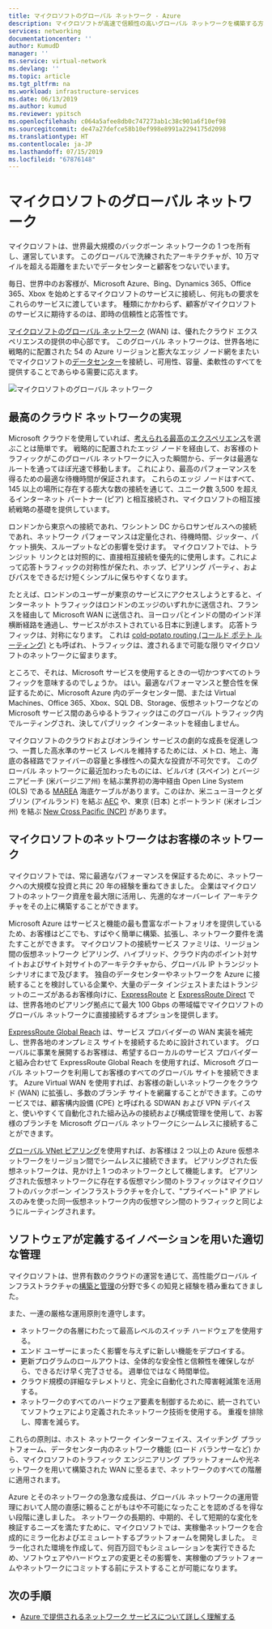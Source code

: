 ```yaml
---
title: マイクロソフトのグローバル ネットワーク - Azure
description: マイクロソフトが高速で信頼性の高いグローバル ネットワークを構築する方法について説明します
services: networking
documentationcenter: ''
author: KumudD
manager: ''
ms.service: virtual-network
ms.devlang: ''
ms.topic: article
ms.tgt_pltfrm: na
ms.workload: infrastructure-services
ms.date: 06/13/2019
ms.author: kumud
ms.reviewer: ypitsch
ms.openlocfilehash: c064a5afee8db0c747273ab1c38c901a6f10ef98
ms.sourcegitcommit: de47a27defce58b10ef998e8991a2294175d2098
ms.translationtype: HT
ms.contentlocale: ja-JP
ms.lasthandoff: 07/15/2019
ms.locfileid: "67876148"
---
```

# <a name="microsoft-global-network"></a>マイクロソフトのグローバル ネットワーク

マイクロソフトは、世界最大規模のバックボーン ネットワークの 1 つを所有し、運営しています。 このグローバルで洗練されたアーキテクチャが、10 万マイルを超える距離をまたいでデータセンターと顧客をつないでいます。 
 
毎日、世界中のお客様が、Microsoft Azure、Bing、Dynamics 365、Office 365、Xbox を始めとするマイクロソフトのサービスに接続し、何兆もの要求をこれらのサービスに渡しています。 種類にかかわらず、顧客がマイクロソフトのサービスに期待するのは、即時の信頼性と応答性です。 
 
[マイクロソフトのグローバル ネットワーク](https://azure.microsoft.com/global-infrastructure/global-network/) (WAN) は、優れたクラウド エクスペリエンスの提供の中心部です。 このグローバル ネットワークは、世界各地に戦略的に配置された 54 の Azure リージョンと膨大なエッジ ノード網をまたいでマイクロソフトの[データセンター](https://azure.microsoft.com/global-infrastructure/)を接続し、可用性、容量、柔軟性のすべてを提供することであらゆる需要に応えます。

![マイクロソフトのグローバル ネットワーク](./media/microsoft-global-network/microsoft-global-wan.png)
 
## <a name="get-the-premium-cloud-network"></a>最高のクラウド ネットワークの実現
 
Microsoft クラウドを使用していれば、[考えられる最高のエクスペリエンス](https://www.sdxcentral.com/articles/news/azure-tops-aws-gcp-in-cloud-performance-says-thousandeyes/2018/11/)を選ぶことは簡単です。 戦略的に配置されたエッジ ノードを経由して、お客様のトラフィックがこのグローバル ネットワークに入った瞬間から、データは最適なルートを通ってほぼ光速で移動します。 これにより、最高のパフォーマンスを得るための最適な待機時間が保証されます。 これらのエッジ ノードはすべて、145 以上の場所に存在する膨大な数の接続を通じて、ユニーク数 3,500 を超えるインターネット パートナー (ピア) と相互接続され、マイクロソフトの相互接続戦略の基礎を提供しています。 
 
ロンドンから東京への接続であれ、ワシントン DC からロサンゼルスへの接続であれ、ネットワーク パフォーマンスは定量化され、待機時間、ジッター、パケット損失、スループットなどの影響を受けます。  マイクロソフトでは、トランジット リンクとは対照的に、直接相互接続を優先的に使用します。これによって応答トラフィックの対称性が保たれ、ホップ、ピアリング パーティ、およびパスをできるだけ短くシンプルに保ちやすくなります。 

たとえば、ロンドンのユーザーが東京のサービスにアクセスしようとすると、インターネット トラフィックはロンドンのエッジのいずれかに送信され、フランスを経由して Microsoft WAN に送信され、ヨーロッパとインドの間のインド洋横断経路を通過し、サービスがホストされている日本に到達します。 応答トラフィックは、対称になります。 これは [cold-potato routing (コールド ポテト ルーティング)](https://en.wikipedia.org/wiki/Hot-potato_and_cold-potato_routing) とも呼ばれ、トラフィックは、渡されるまで可能な限りマイクロソフトのネットワークに留まります。  
  
ところで、それは、Microsoft サービスを使用するときの一切かつすべてのトラフィックを意味するのでしょうか。 はい。最適なパフォーマンスと整合性を保証するために、Microsoft Azure 内のデータセンター間、または Virtual Machines、Office 365、Xbox、SQL DB、Storage、仮想ネットワークなどの Microsoft サービス間のあらゆるトラフィックはこのグローバル トラフィック内でルーティングされ、決してパブリック インターネットを経由しません。  
 
マイクロソフトのクラウドおよびオンライン サービスの劇的な成長を促進しつつ、一貫した高水準のサービス レベルを維持するためには、メトロ、地上、海底の各経路でファイバーの容量と多様性への莫大な投資が不可欠です。 このグローバル ネットワークに最近加わったものには、ビルバオ (スペイン) とバージニアビーチ (米バージニア州) を結ぶ業界初の海中経由 Open Line System (OLS) である [MAREA](https://www.submarinecablemap.com/#/submarine-cable/marea) 海底ケーブルがあります。このほか、米ニューヨークとダブリン (アイルランド) を結ぶ [AEC](https://www.submarinecablemap.com/#/submarine-cable/aeconnect-1) や、東京 (日本) とポートランド (米オレゴン州) を結ぶ [New Cross Pacific (NCP)](https://www.submarinecablemap.com/#/submarine-cable/new-cross-pacific-ncp-cable-system) があります。 
 

## <a name="our-network-is-your-network"></a>マイクロソフトのネットワークはお客様のネットワーク

マイクロソフトでは、常に最適なパフォーマンスを保証するために、ネットワークへの大規模な投資と共に 20 年の経験を重ねてきました。 企業はマイクロソフトのネットワーク資産を最大限に活用し、先進的なオーバーレイ アーキテクチャをその上に構築することができます。 
 
Microsoft Azure はサービスと機能の最も豊富なポートフォリオを提供しているため、お客様はどこでも、すばやく簡単に構築、拡張し、ネットワーク要件を満たすことができます。 マイクロソフトの接続サービス ファミリは、リージョン間の仮想ネットワーク ピアリング、ハイブリッド、クラウド内のポイント対サイトおよびサイト対サイトのアーキテクチャから、グローバル IP トランジット シナリオにまで及びます。  独自のデータセンターやネットワークを Azure に接続することを検討している企業や、大量のデータ インジェストまたはトランジットのニーズがあるお客様向けに、[ExpressRoute](../expressroute/expressroute-introduction.md) と [ExpressRoute Direct](../expressroute/expressroute-erdirect-about.md) では、世界各地のピアリング拠点にて最大 100 Gbps の帯域幅でマイクロソフトのグローバル ネットワークに直接接続するオプションを提供します。  
 
[ExpressRoute Global Reach](../expressroute/expressroute-global-reach.md) は、サービス プロバイダーの WAN 実装を補完し、世界各地のオンプレミス サイトを接続するために設計されています。 グローバルに事業を展開するお客様は、希望するローカルのサービス プロバイダーと組み合わせて ExpressRoute Global Reach を使用すれば、Microsoft グローバル ネットワークを利用してお客様のすべてのグローバル サイトを接続できます。 Azure Virtual WAN を使用すれば、お客様の新しいネットワークをクラウド (WAN) に拡張し、多数のブランチ サイトを網羅することができます。このサービスでは、顧客構内設備 (CPE) と呼ばれる SDWAN および VPN デバイスと、使いやすくて自動化された組み込みの接続および構成管理を使用して、お客様のブランチを Microsoft グローバル ネットワークにシームレスに接続することができます。 
 
[グローバル VNet ピアリング](../virtual-network/virtual-network-peering-overview.md)を使用すれば、お客様は 2 つ以上の Azure 仮想ネットワークをリージョン間でシームレスに接続できます。 ピアリングされた仮想ネットワークは、見かけ上 1 つのネットワークとして機能します。 ピアリングされた仮想ネットワークに存在する仮想マシン間のトラフィックはマイクロソフトのバックボーン インフラストラクチャを介して、"プライベート" IP アドレスのみを使った同一仮想ネットワーク内の仮想マシン間のトラフィックと同じようにルーティングされます。 
 

## <a name="well-managed-using-software-defined-innovation"></a>ソフトウェアが定義するイノベーションを用いた適切な管理

マイクロソフトは、世界有数のクラウドの運営を通じて、高性能グローバル インフラストラクチャの[構築と管理](https://myignite.techcommunity.microsoft.com/sessions/66668)の分野で多くの知見と経験を積み重ねてきました。  
 
また、一連の厳格な運用原則を遵守します。 
 
- ネットワークの各層にわたって最高レベルのスイッチ ハードウェアを使用する。  
- エンド ユーザーにまったく影響を与えずに新しい機能をデプロイする。  
- 更新プログラムのロールアウトは、全体的な安全性と信頼性を確保しながら、できるだけ早く完了させる。 週単位ではなく時間単位。  
- クラウド規模の詳細なテレメトリと、完全に自動化された障害軽減策を活用する。  
- ネットワークのすべてのハードウェア要素を制御するために、統一されていてソフトウェアにより定義されたネットワーク技術を使用する。  重複を排除し、障害を減らす。 
 
これらの原則は、ホスト ネットワーク インターフェイス、スイッチング プラットフォーム、データセンター内のネットワーク機能 (ロード バランサーなど) から、マイクロソフトのトラフィック エンジニアリング プラットフォームや光ネットワークを用いて構築された WAN に至るまで、ネットワークのすべての階層に適用されます。  
 
Azure とそのネットワークの急激な成長は、グローバル ネットワークの運用管理において人間の直感に頼ることがもはや不可能になったことを認めざるを得ない段階に達しました。 ネットワークの長期的、中期的、そして短期的な変化を検証するニーズを満たすために、マイクロソフトでは、実稼働ネットワークを合成的にミラー化およびエミュレートするプラットフォームを開発しました。 ミラー化された環境を作成して、何百万回でもシミュレーションを実行できるため、ソフトウェアやハードウェアの変更とその影響を、実稼働のプラットフォームやネットワークにコミットする前にテストすることが可能になります。 

## <a name="next-steps"></a>次の手順
- [Azure で提供されるネットワーク サービスについて詳しく理解する](https://azure.microsoft.com/product-categories/networking/)
